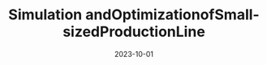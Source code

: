 ---
title: Simulation andOptimizationofSmall-sizedProductionLine
description: Ledthetechnical developmentofalithium-ion battery production line optimization project, focusing on efficiency improvements.
date: 2023-10-01
tags: [
    Manufacturing,
    Production Line,
    Optimization,
    Simulation,
    Anylogic,
]
role: Team Vice-Leader
images: [
    [1.png, Simulation of the production line],
]
---